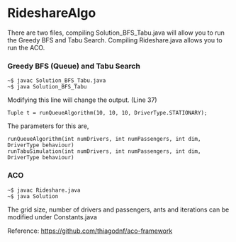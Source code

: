 # RideshareAlgo

There are two files, compiling Solution_BFS_Tabu.java will allow you to run the Greedy BFS and Tabu Search. Compiling Rideshare.java allows you to run the ACO.

### Greedy BFS (Queue) and Tabu Search  

```
~$ javac Solution_BFS_Tabu.java
~$ java Solution_BFS_Tabu 
```

Modifying this line will change the output. (Line 37)
```
Tuple t = runQueueAlgorithm(10, 10, 10, DriverType.STATIONARY);
```

The parameters for this are, 
```
runQueueAlgorithm(int numDrivers, int numPassengers, int dim, DriverType behaviour)
runTabuSimulation(int numDrivers, int numPassengers, int dim, DriverType behaviour)
```

### ACO

```
~$ javac Rideshare.java
~$ java Solution 
```

The grid size, number of drivers and passengers, ants and iterations can be modified under Constants.java



Reference:
https://github.com/thiagodnf/aco-framework
